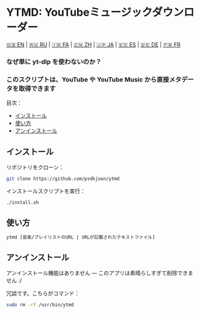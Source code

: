 # YTMD: YouTubeミュージックダウンローダー

[🇬🇧 EN](#README.md) | [🇷🇺 RU](#README.ru.md) | [🇮🇷 FA](#README.fa.md) | [🇨🇳 ZH](#README.zh.md) | [🇯🇵 JA](#README.jp.md) | [🇪🇸 ES](#README.es.md) | [🇩🇪 DE](#README.de.md) | [🇫🇷 FR](#README.fr.md)

### なぜ単に yt-dlp を使わないのか？
### このスクリプトは、YouTube や YouTube Music から直接メタデータを取得できます

目次：

- [インストール](#インストール)
- [使い方](#使い方)
- [アンインストール](#アンインストール)

## インストール

リポジトリをクローン：
```bash
git clone https://github.com/psdkjoon/ytmd
```
インストールスクリプトを実行：
```bash
./install.sh
```
## 使い方
```bash
ytmd [音楽/プレイリストのURL | URLが記載されたテキストファイル]
```
## アンインストール

アンインストール機能はありません — このアプリは素晴らしすぎて削除できません :/

冗談です。こちらがコマンド：
```bash
sudo rm -rf /usr/bin/ytmd
```

